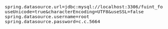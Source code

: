 <span  style="font-family: Simsun,serif; font-size: 17px; ">

~~~
spring.datasource.url=jdbc:mysql://localhost:3306/fuint_food?useUnicode=true&characterEncoding=UTF8&useSSL=false
spring.datasource.username=root
spring.datasource.password=c.c.5664
~~~

</span>